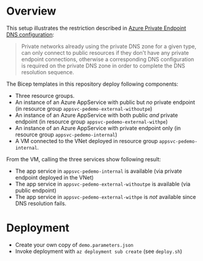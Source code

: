 # Overview

This setup illustrates the restriction described in [Azure Private Endpoint DNS configuration](https://docs.microsoft.com/en-us/azure/private-link/private-endpoint-dns):
> Private networks already using the private DNS zone for a given type, can only connect to public resources if they don't have any private endpoint connections, otherwise a corresponding DNS configuration is required on the private DNS zone in order to complete the DNS resolution sequence. 

The Bicep templates in this repository deploy following components:
- Three resource groups.
- An instance of an Azure AppService with public but _no_ private endpoint (in resource group `appsvc-pedemo-external-withoutpe`)
- An instance of an Azure AppService with both public  _and_ private endpoint (in resource group `appsvc-pedemo-external-withpe`)
- An instance of an Azure AppService with private endpoint only (in resource group `appsvc-pedemo-internal`)
- A VM connected to the VNet deployed in resource group `appsvc-pedemo-internal`.

From the VM, calling the three services show following result:
- The app service in `appsvc-pedemo-internal` is available (via private endpoint deployed in the VNet)
- The app service in `appsvc-pedemo-external-withoutpe` is available (via public endpoint)
- The app service in `appsvc-pedemo-external-withpe` is *not* available since DNS resolution fails.

# Deployment
- Create your own copy of `demo.parameters.json`
- Invoke deployment with `az deployment sub create` (see `deploy.sh`)